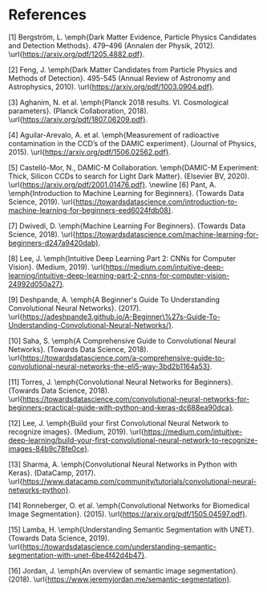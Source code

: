 # References

[1] Bergström, L. \emph{Dark Matter Evidence, Particle Physics Candidates and Detection Methods}. 479–496 (Annalen der Physik, 2012). \url{https://arxiv.org/pdf/1205.4882.pdf}.

[2] Feng, J. \emph{Dark Matter Candidates from Particle Physics and Methods of Detection}. 495-545 (Annual Review of Astronomy and Astrophysics, 2010). \url{https://arxiv.org/pdf/1003.0904.pdf}.
 
[3] Aghanim, N. et al. \emph{Planck 2018 results. VI. Cosmological parameters}. (Planck Collaboration, 2018). \url{https://arxiv.org/pdf/1807.06209.pdf}.
 
[4] Aguilar-Arevalo, A. et al. \emph{Measurement of radioactive contamination in the CCD’s of the DAMIC experiment}. (Journal of Physics, 2015). \url{https://arxiv.org/pdf/1506.02562.pdf}.
 
[5] Castelló-Mor, N., DAMIC-M Collaboration. \emph{DAMIC-M Experiment: Thick, Silicon CCDs to search for Light Dark Matter}. (Elsevier BV, 2020). \url{https://arxiv.org/pdf/2001.01476.pdf}.
\newline
[6] Pant, A. \emph{Introduction to Machine Learning for Beginners}. (Towards Data Science, 2019). \url{https://towardsdatascience.com/introduction-to-machine-learning-for-beginners-eed6024fdb08}.
 
[7] Dwivedi, D. \emph{Machine Learning For Beginners}. (Towards Data Science, 2018). \url{https://towardsdatascience.com/machine-learning-for-beginners-d247a9420dab}. 
 
[8] Lee, J. \emph{Intuitive Deep Learning Part 2: CNNs for Computer Vision}. (Medium, 2019). \url{https://medium.com/intuitive-deep-learning/intuitive-deep-learning-part-2-cnns-for-computer-vision-24992d050a27}. 
 
[9] Deshpande, A. \emph{A Beginner's Guide To Understanding Convolutional Neural Networks}. (2017). \url{https://adeshpande3.github.io/A-Beginner\%27s-Guide-To-Understanding-Convolutional-Neural-Networks/}.
 
[10] Saha, S. \emph{A Comprehensive Guide to Convolutional Neural Networks}. (Towards Data Science, 2018). \url{https://towardsdatascience.com/a-comprehensive-guide-to-convolutional-neural-networks-the-eli5-way-3bd2b1164a53}.
 
[11] Torres, J. \emph{Convolutional Neural Networks for Beginners}. (Towards Data Science, 2018). \url{https://towardsdatascience.com/convolutional-neural-networks-for-beginners-practical-guide-with-python-and-keras-dc688ea90dca}.
 
[12] Lee, J. \emph{Build your first Convolutional Neural Network to recognize images}. (Medium, 2019). \url{https://medium.com/intuitive-deep-learning/build-your-first-convolutional-neural-network-to-recognize-images-84b9c78fe0ce}. 
 
[13] Sharma, A. \emph{Convolutional Neural Networks in Python with Keras}. (DataCamp, 2017). \url{https://www.datacamp.com/community/tutorials/convolutional-neural-networks-python}. 

[14] Ronneberger, O. et al. \emph{Convolutional Networks for Biomedical Image Segmentation}. (2015). \url{https://arxiv.org/pdf/1505.04597.pdf}.
 
[15] Lamba, H. \emph{Understanding Semantic Segmentation with UNET}. (Towards Data Science, 2019). \url{https://towardsdatascience.com/understanding-semantic-segmentation-with-unet-6be4f42d4b47}.
 
[16] Jordan, J. \emph{An overview of semantic image segmentation}. (2018). \url{https://www.jeremyjordan.me/semantic-segmentation}.